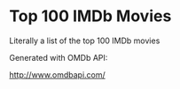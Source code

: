 # Top 100 IMDb Movies
Literally a list of the top 100 IMDb movies

Generated with OMDb API:

http://www.omdbapi.com/

